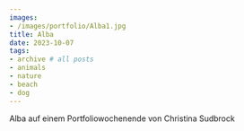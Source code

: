```yaml
---
images:
- /images/portfolio/Alba1.jpg
title: Alba
date: 2023-10-07
tags:
- archive # all posts
- animals
- nature
- beach
- dog
---
```

Alba auf einem Portfoliowochenende von Christina Sudbrock
